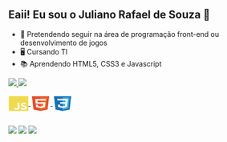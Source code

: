 ## Eaii! Eu sou o Juliano Rafael de Souza 🤙

- 👀 Pretendendo seguir na área de programação front-end ou desenvolvimento de jogos
- 🖥 Cursando TI
- 📚 Aprendendo HTML5, CSS3 e Javascript

<div>
  <a href="https://github.com/JulianodeSouza">
  <img height="180em" src="https://github-readme-stats.vercel.app/api?username=JulianodeSouza&show_icons=true&theme=dark&include_all_commits=true&count_private=true"/>
  <img height="180em" src="https://github-readme-stats.vercel.app/api/top-langs/?username=JulianodeSouza&layout=compact&langs_count=7&theme=dark"/>
</div>
  
  
 <div style="display: inline_block"><br>
  <img align="center" alt="Juliano-Js" height="30" width="40" src="https://raw.githubusercontent.com/devicons/devicon/master/icons/javascript/javascript-plain.svg">
  <img align="center" alt="Juliano-HTML" height="30" width="40" src="https://raw.githubusercontent.com/devicons/devicon/master/icons/html5/html5-original.svg">
  <img align="center" alt="Juliano-CSS" height="30" width="40" src="https://raw.githubusercontent.com/devicons/devicon/master/icons/css3/css3-original.svg">
			 <div>
  
   ##
   
   <div>
      <a href="https://www.linkedin.com/in/juliano-rafael-de-souza-22b5a2218" target="_blank"><img src="https://img.shields.io/badge/LinkedIn-0077B5?style=for-the-badge&logo=linkedin&logoColor=white" target="_blank"></a>
     <a href="https://www.instagram.com/rafael_juliano_" target="_blank"><img src="https://img.shields.io/badge/Instagram-E4405F?style=for-the-badge&logo=instagram&logoColor=white" target="_blank"></a>
		      <a href="https://open.spotify.com/playlist/0jZlUqTGJpFG3qzO1IFBji" target="_blank"><img src="https://img.shields.io/badge/Spotify-1ED760?&style=for-the-badge&logo=spotify&logoColor=white" target="_blank"></a>
   </div>
